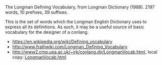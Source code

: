 The Longman Defining Vocabulary, from Longman Dictionary (1988). 2197 words, 10 prefixes, 39 suffixes.

This is the set of words which the Longman English Dictionary uses to express all its definitions. As such, it may be a useful source of basic vocabulary for the designer of a conlang.

- <https://en.wikipedia.org/wiki/Defining_vocabulary>
- <http://www.frathwiki.com/Longman_Defining_Vocabulary>
- <http://www2.cmp.uea.ac.uk/~jrk/conlang.dir/LongmanVocab.html>, local copy: [LongmanVocab.html](LongmanVocab.html)
